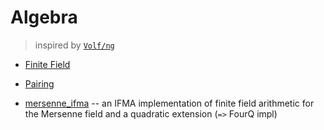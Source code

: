 # Algebra
> inspired by [`Volf/ng`](https://github.com/NikVolf/ng)

* [Finite Field](./field)
* [Pairing](./pairing)

* [mersenne_ifma](https://github.com/hdevalence/mersenne_ifma) -- an IFMA implementation of finite field arithmetic for the Mersenne field and a quadratic extension (`=>` FourQ impl)
